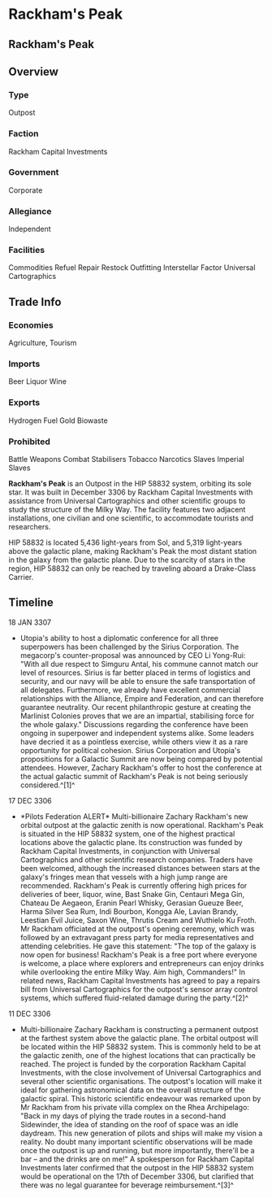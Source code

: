# Rackham's Peak
## Rackham's Peak

		

## Overview

### Type

Outpost

### Faction

Rackham Capital Investments

### Government

Corporate

### Allegiance

Independent

### Facilities

Commodities
Refuel
Repair
Restock
Outfitting
Interstellar Factor
Universal Cartographics

## Trade Info

### Economies

Agriculture, Tourism

### Imports

Beer
Liquor
Wine

### Exports

Hydrogen Fuel
Gold
Biowaste

### Prohibited

Battle Weapons
Combat Stabilisers
Tobacco
Narcotics
Slaves
Imperial Slaves

**Rackham's Peak** is an Outpost in the HIP 58832 system, orbiting its sole star. It was built in December 3306 by Rackham Capital Investments with assistance from Universal Cartographics and other scientific groups to study the structure of the Milky Way. The facility features two adjacent installations, one civilian and one scientific, to accommodate tourists and researchers.

HIP 58832 is located 5,436 light-years from Sol, and 5,319 light-years above the galactic plane, making Rackham's Peak the most distant station in the galaxy from the galactic plane. Due to the scarcity of stars in the region, HIP 58832 can only be reached by traveling aboard a Drake-Class Carrier.

## Timeline

18 JAN 3307

- Utopia's ability to host a diplomatic conference for all three superpowers has been challenged by the Sirius Corporation. The megacorp's counter-proposal was announced by CEO Li Yong-Rui: "With all due respect to Simguru Antal, his commune cannot match our level of resources. Sirius is far better placed in terms of logistics and security, and our navy will be able to ensure the safe transportation of all delegates. Furthermore, we already have excellent commercial relationships with the Alliance, Empire and Federation, and can therefore guarantee neutrality. Our recent philanthropic gesture at creating the Marlinist Colonies proves that we are an impartial, stabilising force for the whole galaxy." Discussions regarding the conference have been ongoing in superpower and independent systems alike. Some leaders have decried it as a pointless exercise, while others view it as a rare opportunity for political cohesion. Sirius Corporation and Utopia's propositions for a Galactic Summit are now being compared by potential attendees. However, Zachary Rackham's offer to host the conference at the actual galactic summit of Rackham's Peak is not being seriously considered.^[1]^

17 DEC 3306

- \*Pilots Federation ALERT\*
Multi-billionaire Zachary Rackham's new orbital outpost at the galactic zenith is now operational. Rackham's Peak is situated in the HIP 58832 system, one of the highest practical locations above the galactic plane. Its construction was funded by Rackham Capital Investments, in conjunction with Universal Cartographics and other scientific research companies. Traders have been welcomed, although the increased distances between stars at the galaxy's fringes mean that vessels with a high jump range are recommended. Rackham's Peak is currently offering high prices for deliveries of beer, liquor, wine, Bast Snake Gin, Centauri Mega Gin, Chateau De Aegaeon, Eranin Pearl Whisky, Gerasian Gueuze Beer, Harma Silver Sea Rum, Indi Bourbon, Kongga Ale, Lavian Brandy, Leestian Evil Juice, Saxon Wine, Thrutis Cream and Wuthielo Ku Froth. Mr Rackham officiated at the outpost's opening ceremony, which was followed by an extravagant press party for media representatives and attending celebrities. He gave this statement: "The top of the galaxy is now open for business! Rackham's Peak is a free port where everyone is welcome, a place where explorers and entrepreneurs can enjoy drinks while overlooking the entire Milky Way. Aim high, Commanders!" In related news, Rackham Capital Investments has agreed to pay a repairs bill from Universal Cartographics for the outpost's sensor array control systems, which suffered fluid-related damage during the party.^[2]^

11 DEC 3306

- Multi-billionaire Zachary Rackham is constructing a permanent outpost at the farthest system above the galactic plane. The orbital outpost will be located within the HIP 58832 system. This is commonly held to be at the galactic zenith, one of the highest locations that can practically be reached. The project is funded by the corporation Rackham Capital Investments, with the close involvement of Universal Cartographics and several other scientific organisations. The outpost's location will make it ideal for gathering astronomical data on the overall structure of the galactic spiral. This historic scientific endeavour was remarked upon by Mr Rackham from his private villa complex on the Rhea Archipelago: "Back in my days of plying the trade routes in a second-hand Sidewinder, the idea of standing on the roof of space was an idle daydream. This new generation of pilots and ships will make my vision a reality. No doubt many important scientific observations will be made once the outpost is up and running, but more importantly, there'll be a bar – and the drinks are on me!" A spokesperson for Rackham Capital Investments later confirmed that the outpost in the HIP 58832 system would be operational on the 17th of December 3306, but clarified that there was no legal guarantee for beverage reimbursement.^[3]^